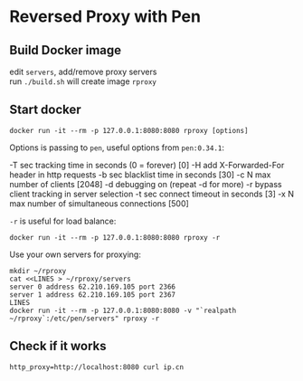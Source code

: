 # Reversed Proxy with Pen

## Build Docker image

edit `servers`, add/remove proxy servers  
run `./build.sh` will create image `rproxy`

## Start docker

    docker run -it --rm -p 127.0.0.1:8080:8080 rproxy [options]

Options is passing to `pen`, useful options from `pen:0.34.1`:

  -T sec    tracking time in seconds (0 = forever) [0]
  -H	add X-Forwarded-For header in http requests
  -b sec    blacklist time in seconds [30]
  -c N      max number of clients [2048]
  -d	debugging on (repeat -d for more)
  -r	bypass client tracking in server selection
  -t sec    connect timeout in seconds [3]
  -x N      max number of simultaneous connections [500]

`-r` is useful for load balance:

    docker run -it --rm -p 127.0.0.1:8080:8080 rproxy -r

Use your own servers for proxying:

    mkdir ~/rproxy
    cat <<LINES > ~/rproxy/servers
    server 0 address 62.210.169.105 port 2366
    server 1 address 62.210.169.105 port 2367
    LINES
    docker run -it --rm -p 127.0.0.1:8080:8080 -v "`realpath ~/rproxy`:/etc/pen/servers" rproxy -r

         

## Check if it works

    http_proxy=http://localhost:8080 curl ip.cn
